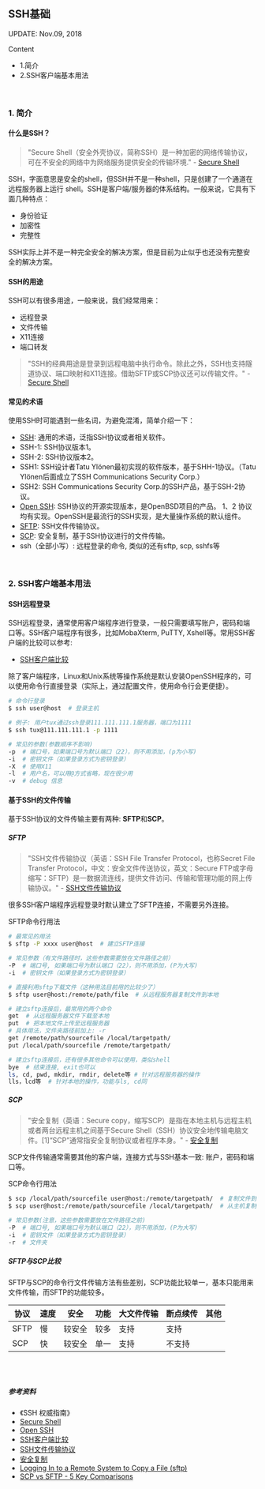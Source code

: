 

## SSH基础

UPDATE: Nov.09, 2018<br>

Content
- 1.简介
- 2.SSH客户端基本用法

<br>


### 1. 简介

#### 什么是SSH？

> "Secure Shell（安全外壳协议，简称SSH）是一种加密的网络传输协议，可在不安全的网络中为网络服务提供安全的传输环境." - [Secure Shell](https://zh.wikipedia.org/wiki/Secure_Shell)

SSH，字面意思是安全的shell，但SSH并不是一种shell，只是创建了一个通道在远程服务器上运行 shell。SSH是客户端/服务器的体系结构。一般来说，它具有下面几种特点：
- 身份验证
- 加密性
- 完整性

SSH实际上并不是一种完全安全的解决方案，但是目前为止似乎也还没有完整安全的解决方案。


#### SSH的用途

SSH可以有很多用途，一般来说，我们经常用来：
- 远程登录
- 文件传输
- X11连接
- 端口转发

> "SSH的经典用途是登录到远程电脑中执行命令。除此之外，SSH也支持隧道协议、端口映射和X11连接。借助SFTP或SCP协议还可以传输文件。" - [Secure Shell](https://zh.wikipedia.org/wiki/Secure_Shell)


#### 常见的术语

使用SSH时可能遇到一些名词，为避免混淆，简单介绍一下：
- [SSH](https://zh.wikipedia.org/wiki/Secure_Shell): 通用的术语，泛指SSH协议或者相关软件。
- SSH-1: SSH协议版本1。
- SSH-2: SSH协议版本2。
- SSH1: SSH设计者Tatu Ylönen最初实现的软件版本，基于SHH-1协议。（Tatu Ylönen后面成立了SSH Communications Security Corp.）
- SSH2: SSH Communications Security Corp.的SSH产品，基于SSH-2协议。
- [Open SSH](https://www.openssh.com/): SSH协议的开源实现版本，是OpenBSD项目的产品。 1、2 协议均有实现。OpenSSH是最流行的SSH实现，是大量操作系统的默认组件。
- [SFTP](https://zh.wikipedia.org/wiki/SSH%E6%96%87%E4%BB%B6%E4%BC%A0%E8%BE%93%E5%8D%8F%E8%AE%AE): SSH文件传输协议。
- [SCP](https://zh.wikipedia.org/wiki/%E5%AE%89%E5%85%A8%E5%A4%8D%E5%88%B6): 安全复制，基于SSH协议进行的文件传输。
- ssh（全部小写）: 远程登录的命令, 类似的还有sftp, scp, sshfs等

<br>


### 2. SSH客户端基本用法

#### SSH远程登录

SSH远程登录，通常使用客户端程序进行登录，一般只需要填写账户，密码和端口等。SSH客户端程序有很多，比如MobaXterm, PuTTY, Xshell等。常用SSH客户端的比较可以参考:
- [SSH客户端比较](https://zh.wikipedia.org/wiki/SSH%E5%AE%A2%E6%88%B7%E7%AB%AF%E6%AF%94%E8%BE%83)

 除了客户端程序，Linux和Unix系统等操作系统是默认安装OpenSSH程序的，可以使用命令行直接登录（实际上，通过配置文件，使用命令行会更便捷）。

```sh
# 命令行登录
$ ssh user@host  # 登录主机

# 例子: 用户tux通过ssh登录111.111.111.1服务器，端口为1111
$ ssh tux@111.111.111.1 -p 1111

# 常见的参数(参数顺序不影响)
-p  # 端口号，如果端口号为默认端口（22），则不用添加，(p为小写)
-i  # 密钥文件（如果登录方式为密钥登录）
-X  # 使用X11 
-l  # 用户名，可以用@方式省略，现在很少用
-v  # debug 信息
```

#### 基于SSH的文件传输
基于SSH协议的文件传输主要有两种: **SFTP**和**SCP**。
##### SFTP
> "SSH文件传输协议（英语：SSH File Transfer Protocol，也称Secret File Transfer Protocol，中文：安全文件传送协议，英文：Secure FTP或字母缩写：SFTP）是一数据流连线，提供文件访问、传输和管理功能的网上传输协议。" - [SSH文件传输协议](https://zh.wikipedia.org/wiki/SSH%E6%96%87%E4%BB%B6%E4%BC%A0%E8%BE%93%E5%8D%8F%E8%AE%AE)

很多SSH客户端程序远程登录时默认建立了SFTP连接，不需要另外连接。

SFTP命令行用法
```sh
# 最常见的用法
$ sftp -P xxxx user@host  # 建立SFTP连接

# 常见参数（有文件路径时，这些参数需要放在文件路径之前）
-P  # 端口号, 如果端口号为默认端口（22），则不用添加，(P为大写)
-i  # 密钥文件（如果登录方式为密钥登录）

# 直接利用sftp下载文件（这种用法目前用的比较少了）
$ sftp user@host:/remote/path/file  # 从远程服务器复制文件到本地

# 建立sftp连接后，最常用的两个命令
get  # 从远程服务器文件下载至本地
put  # 把本地文件上传至远程服务器
# 具体用法，文件夹路径前加上: -r
get /remote/path/sourcefile /local/targetpath/
put /local/path/sourcefile /remote/targetpath/

# 建立sftp连接后，还有很多其他命令可以使用，类似shell
bye  # 结束连接, exit也可以
ls, cd, pwd, mkdir, rmdir, delete等 # 针对远程服务器的操作
lls，lcd等  # 针对本地的操作，功能与ls, cd同
```

##### SCP

> "安全复制（英语：Secure copy，缩写SCP）是指在本地主机与远程主机或者两台远程主机之间基于Secure Shell（SSH）协议安全地传输电脑文件。[1]“SCP”通常指安全复制协议或者程序本身。" - [安全复制](https://zh.wikipedia.org/wiki/%E5%AE%89%E5%85%A8%E5%A4%8D%E5%88%B6)  

SCP文件传输通常需要其他的客户端，连接方式与SSH基本一致: 账户，密码和端口等。  

SCP命令行用法
```sh
$ scp /local/path/sourcefile user@host:/remote/targetpath/  # 复制文件到主机
$ scp user@host:/remote/path/sourcefile /local/targetpath/  # 从主机复制文件

# 常见参数(注意，这些参数需要放在文件路径之前)
-P  # 端口号, 如果端口号为默认端口（22），则不用添加，(P为大写)
-i  # 密钥文件（如果登录方式为密钥登录）
-r  # 文件夹
```

##### SFTP与SCP比较

SFTP与SCP的命令行文件传输方法有些差别，SCP功能比较单一，基本只能用来文件传输，而SFTP的功能较多。

协议 | 速度 | 安全 | 功能 | 大文件传输 | 断点续传 | 其他
--- | --- | --- | --- | --- | --- | ---
SFTP | 慢 | 较安全 | 较多 | 支持 | 支持
SCP | 快 | 较安全 | 单一 | 支持 | 不支持


<br>
<br>

##### 参考资料
- 《SSH 权威指南》
- [Secure Shell](https://zh.wikipedia.org/wiki/Secure_Shell)
- [Open SSH](https://www.openssh.com/)
- [SSH客户端比较](https://zh.wikipedia.org/wiki/SSH%E5%AE%A2%E6%88%B7%E7%AB%AF%E6%AF%94%E8%BE%83)
- [SSH文件传输协议](https://zh.wikipedia.org/wiki/SSH%E6%96%87%E4%BB%B6%E4%BC%A0%E8%BE%93%E5%8D%8F%E8%AE%AE)
- [安全复制](https://zh.wikipedia.org/wiki/%E5%AE%89%E5%85%A8%E5%A4%8D%E5%88%B6) 
- [Logging In to a Remote System to Copy a File (sftp)](https://docs.oracle.com/cd/E26502_01/html/E29001/remotehowtoaccess-14.html)
- [SCP vs SFTP - 5 Key Comparisons](https://www.jscape.com/blog/scp-vs-sftp)
